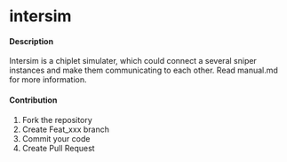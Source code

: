 # intersim

#### Description
Intersim is a chiplet simulater, which could connect a several sniper instances and make them communicating to each other. Read manual.md for more information.

#### Contribution

1.  Fork the repository
2.  Create Feat_xxx branch
3.  Commit your code
4.  Create Pull Request


